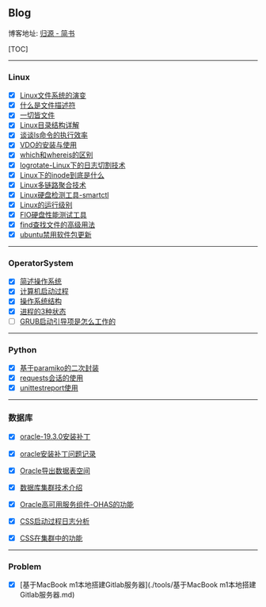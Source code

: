 ## Blog

博客地址: [归源 - 简书](https://www.jianshu.com/u/c68fc45881f2)

[TOC]

---

### Linux

- [x] [Linux文件系统的演变](./Linux/Linux文件系统的演变.md)
- [x] [什么是文件描述符](./Linux/什么是文件描述符.md)
- [x] [一切皆文件](./Linux/一切皆文件.md)
- [x] [Linux目录结构详解](./Linux/Linux目录结构详解.md)
- [x] [谈谈ls命令的执行效率](./Linux/谈谈ls命令的执行效率.md)
- [x] [VDO的安装与使用](./Linux/VDO的安装与使用.md)
- [x] [which和whereis的区别](./Linux/which和whereis的区别.md)
- [x] [logrotate-Linux下的日志切割技术](./Linux/logrotate-Linux下的日志切割技术.md)
- [x] [Linux下的inode到底是什么](./Linux/Linux下的inode到底是什么.md)
- [x] [Linux多链路聚合技术](./Linux/Linux多链路聚合技术.md)
- [x] [Linux硬盘检测工具-smartctl](./Linux/Linux硬盘检测工具-smartctl.md)
- [x] [Linux的运行级别](./Linux/Linux的启动级别.md)
- [x] [FIO硬盘性能测试工具](./Linux/FIO磁盘性能测试工具.md)
- [x] [find查找文件的高级用法](./Linux/find查找文件的高级用法.md)
- [x] [ubuntu禁用软件包更新](./Linux/ubuntu禁用软件包更新.md)

---

### OperatorSystem

- [x] [简述操作系统](./操作系统/简述操作系统.md)
- [x] [计算机启动过程](./操作系统/计算机启动过程.md)
- [x] [操作系统结构](./操作系统/操作系统结构.md)
- [x] [进程的3种状态](./操作系统/进程的3种状态.md)
- [ ] [GRUB启动引导项是怎么工作的](./操作系统/GRUB启动引导项是怎么工作的.md)

---

### Python

- [x] [基于paramiko的二次封装](./Python/基于paramiko的二次封装.md)
- [x] [requests会话的使用](./Python/requests会话的使用.md)
- [x] [unittestreport使用](./Python/unittestreport-自动化测试报告生成.md)

---

### 数据库

- [x] [oracle-19.3.0安装补丁](./数据库/oracle/oracle19c安装补丁.md)
- [x] [oracle安装补丁问题记录](./数据库/oracle/安装19c补丁出现的问题.md)
- [x] [Oracle导出数据表空间](./数据库/oracle/Oracle导出数据表空间.md)
- [x] [数据库集群技术介绍](./数据库/oracle/数据库集群技术介绍.md)
- [x] [Oracle高可用服务组件-OHAS的功能](./数据库/oracle/Oracle高可用服务组件-OHAS的功能.md)
- [x] [CSS启动过程日志分析](./数据库/oracle/CSS启动过程日志分析.md)
- [x] [CSS在集群中的功能](./数据库/oracle/CSS在集群中的功能.md)


---

### Problem

- [x] [基于MacBook m1本地搭建Gitlab服务器](./tools/基于MacBook m1本地搭建Gitlab服务器.md)
